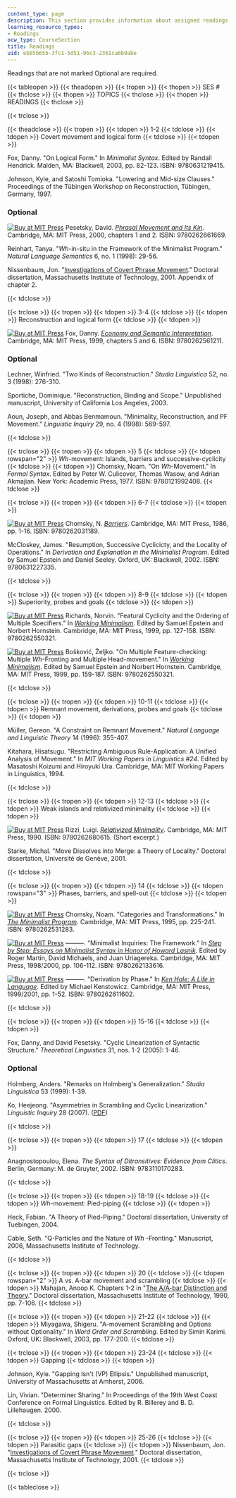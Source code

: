 ```yaml
---
content_type: page
description: This section provides information about assigned readings for the course.
learning_resource_types:
- Readings
ocw_type: CourseSection
title: Readings
uid: eb85b65b-3fc1-5d51-96c3-2361ca6b9abe
---
```


Readings that are not marked Optional are required.

{{< tableopen >}}
{{< theadopen >}}
{{< tropen >}}
{{< thopen >}}
SES #
{{< thclose >}}
{{< thopen >}}
TOPICS
{{< thclose >}}
{{< thopen >}}
READINGS
{{< thclose >}}

{{< trclose >}}

{{< theadclose >}}
{{< tropen >}}
{{< tdopen >}}
1-2
{{< tdclose >}}
{{< tdopen >}}
Covert movement and logical form
{{< tdclose >}}
{{< tdopen >}}


Fox, Danny. "On Logical Form." In _Minimalist Syntax_. Edited by Randall Hendrick. Malden, MA: Blackwell, 2003, pp. 82-123. ISBN: 9780631219415.

Johnson, Kyle, and Satoshi Tomioka. "Lowering and Mid-size Clauses." Proceedings of the Tübingen Workshop on Reconstruction, Tübingen, Germany, 1997.

### Optional

[![Buy at MIT Press](/images/mp_logo.gif)](https://mitpress.mit.edu/9780262661669) Pesetsky, David. [_Phrasal Movement and Its Kin_](https://mitpress.mit.edu/9780262661669). Cambridge, MA: MIT Press, 2000, chapters 1 and 2. ISBN: 9780262661669.

Reinhart, Tanya. "_Wh_\-in-situ in the Framework of the Minimalist Program." _Natural Language Semantics_ 6, no. 1 (1998): 29-56.

Nissenbaum, Jon. "[Investigations of Covert Phrase Movement](http://web.mit.edu/mitwpl/)." Doctoral dissertation, Massachusetts Institute of Technology, 2001. Appendix of chapter 2.


{{< tdclose >}}

{{< trclose >}}
{{< tropen >}}
{{< tdopen >}}
3-4
{{< tdclose >}}
{{< tdopen >}}
Reconstruction and logical form
{{< tdclose >}}
{{< tdopen >}}


[![Buy at MIT Press](/images/mp_logo.gif)](https://mitpress.mit.edu/9780262561211) Fox, Danny. [_Economy and Semantic Interpretation_](https://mitpress.mit.edu/9780262561211). Cambridge, MA: MIT Press, 1999, chapters 5 and 6. ISBN: 9780262561211.

### Optional

Lechner, Winfried. "Two Kinds of Reconstruction." _Studia Linguistica_ 52, no. 3 (1998): 276-310.

Sportiche, Dominique. "Reconstruction, Binding and Scope." Unpublished manuscript, University of California Los Angeles, 2003.

Aoun, Joseph, and Abbas Benmamoun. "Minimality, Reconstruction, and PF Movement." _Linguistic Inquiry_ 29, no. 4 (1998): 569-597.


{{< tdclose >}}

{{< trclose >}}
{{< tropen >}}
{{< tdopen >}}
5
{{< tdclose >}}
{{< tdopen rowspan="2" >}}
_Wh_\-movement: Islands, barriers and successive-cyclicity
{{< tdclose >}}
{{< tdopen >}}
Chomsky, Noam. "On _Wh_\-Movement." In _Formal Syntax_. Edited by Peter W. Culicover, Thomas Wasow, and Adrian Akmajian. New York: Academic Press, 1977. ISBN: 9780121992408.
{{< tdclose >}}

{{< trclose >}}
{{< tropen >}}
{{< tdopen >}}
6-7
{{< tdclose >}}
{{< tdopen >}}


[![Buy at MIT Press](/images/mp_logo.gif)](https://mitpress.mit.edu/9780262031189) Chomsky, N. [_Barriers_](https://mitpress.mit.edu/9780262031189). Cambridge, MA: MIT Press, 1986, pp. 1-16. ISBN: 9780262031189.

McCloskey, James. "Resumption, Successive Cyclicicty, and the Locality of Operations." In _Derivation and Explanation in the Minimalist Program_. Edited by Samuel Epstein and Daniel Seeley. Oxford, UK: Blackwell, 2002. ISBN: 9780631227335.


{{< tdclose >}}

{{< trclose >}}
{{< tropen >}}
{{< tdopen >}}
8-9
{{< tdclose >}}
{{< tdopen >}}
Superiority, probes and goals
{{< tdclose >}}
{{< tdopen >}}


[![Buy at MIT Press](/images/mp_logo.gif)](https://mitpress.mit.edu/9780262550321) Richards, Norvin. "Featural Cyclicity and the Ordering of Multiple Specifiers." In [_Working Minimalism_](https://mitpress.mit.edu/9780262550321). Edited by Samuel Epstein and Norbert Hornstein. Cambridge, MA: MIT Press, 1999, pp. 127-158. ISBN: 9780262550321.

[![Buy at MIT Press](/images/mp_logo.gif)](https://mitpress.mit.edu/9780262550321) Bošković, Željko. "On Multiple Feature-checking: Multiple _Wh_\-Fronting and Multiple Head-movement." In [_Working Minimalism_](https://mitpress.mit.edu/9780262550321). Edited by Samuel Epstein and Norbert Hornstein. Cambridge, MA: MIT Press, 1999, pp. 159-187. ISBN: 9780262550321.


{{< tdclose >}}

{{< trclose >}}
{{< tropen >}}
{{< tdopen >}}
10-11
{{< tdclose >}}
{{< tdopen >}}
Remnant movement, derivations, probes and goals
{{< tdclose >}}
{{< tdopen >}}


Müller, Gereon. "A Constraint on Remnant Movement." _Natural Language and Linguistic Theory_ 14 (1996): 355-407.

Kitahara, Hisatsugu. "Restricting Ambiguous Rule-Application: A Unified Analysis of Movement." In _MIT Working Papers in Linguistics #24_. Edited by Masatoshi Koizumi and Hiroyuki Ura. Cambridge, MA: MIT Working Papers in Linguistics, 1994.


{{< tdclose >}}

{{< trclose >}}
{{< tropen >}}
{{< tdopen >}}
12-13
{{< tdclose >}}
{{< tdopen >}}
Weak islands and relativized minimality
{{< tdclose >}}
{{< tdopen >}}


[![Buy at MIT Press](/images/mp_logo.gif)](https://mitpress.mit.edu/9780262680615) Rizzi, Luigi. [_Relativized Minimality_](https://mitpress.mit.edu/9780262680615). Cambridge, MA: MIT Press, 1990. ISBN: 9780262680615. (Short excerpt.)

Starke, Michal. "Move Dissolves into Merge: a Theory of Locality." Doctoral dissertation, Université de Genève, 2001.


{{< tdclose >}}

{{< trclose >}}
{{< tropen >}}
{{< tdopen >}}
14
{{< tdclose >}}
{{< tdopen rowspan="3" >}}
Phases, barriers, and spell-out
{{< tdclose >}}
{{< tdopen >}}


[![Buy at MIT Press](/images/mp_logo.gif)](https://mitpress.mit.edu/9780262531283) Chomsky, Noam. "Categories and Transformations." In [_The Minimalist Program_](https://mitpress.mit.edu/9780262531283). Cambridge, MA: MIT Press, 1995, pp. 225-241. ISBN: 9780262531283.

[![Buy at MIT Press](/images/mp_logo.gif)](https://mitpress.mit.edu/9780262133616) ———. "Minimalist Inquiries: The Framework." In [_Step by Step: Essays on Minimalist Syntax in Honor of Howard Lasnik_](https://mitpress.mit.edu/9780262133616). Edited by Roger Martin, David Michaels, and Juan Uriagereka. Cambridge, MA: MIT Press, 1998/2000, pp. 106-112. ISBN: 9780262133616.

[![Buy at MIT Press](/images/mp_logo.gif)](https://mitpress.mit.edu/9780262611602) ———. "Derivation by Phase." In [_Ken Hale: A Life in Language_](https://mitpress.mit.edu/9780262611602). Edited by Michael Kenstowicz. Cambridge, MA: MIT Press, 1999/2001, pp. 1-52. ISBN: 9780262611602.


{{< tdclose >}}

{{< trclose >}}
{{< tropen >}}
{{< tdopen >}}
15-16
{{< tdclose >}}
{{< tdopen >}}


Fox, Danny, and David Pesetsky. "Cyclic Linearization of Syntactic Structure." _Theoretical Linguistics_ 31, nos. 1-2 (2005): 1-46.

### Optional

Holmberg, Anders. "Remarks on Holmberg's Generalization." _Studia Linguistica_ 53 (1999): 1-39.

Ko, Heejeong. "Asymmetries in Scrambling and Cyclic Linearization." _Linguistic Inquiry_ 28 (2007). ([PDF](http://muse.jhu.edu/journals/linguistic_inquiry/v038/38.1ko.pdf))


{{< tdclose >}}

{{< trclose >}}
{{< tropen >}}
{{< tdopen >}}
17
{{< tdclose >}}
{{< tdopen >}}


Anagnostopoulou, Elena. _The Syntax of Ditransitives: Evidence from Clitics_. Berlin, Germany: M. de Gruyter, 2002. ISBN: 9783110170283.


{{< tdclose >}}

{{< trclose >}}
{{< tropen >}}
{{< tdopen >}}
18-19
{{< tdclose >}}
{{< tdopen >}}
_Wh_\-movement: Pied-piping
{{< tdclose >}}
{{< tdopen >}}


Heck, Fabian. "A Theory of Pied-Piping." Doctoral dissertation, University of Tuebingen, 2004.

Cable, Seth. "Q-Particles and the Nature of _Wh_ -Fronting." Manuscript, 2006, Massachusetts Institute of Technology.


{{< tdclose >}}

{{< trclose >}}
{{< tropen >}}
{{< tdopen >}}
20
{{< tdclose >}}
{{< tdopen rowspan="2" >}}
A vs. A-bar movement and scrambling
{{< tdclose >}}
{{< tdopen >}}
Mahajan, Anoop K. Chapters 1-2 in "[The A/A-bar Distinction and Theory](http://web.mit.edu/mitwpl/)." Doctoral dissertation, Massachusetts Institute of Technology, 1990, pp. 7-106.
{{< tdclose >}}

{{< trclose >}}
{{< tropen >}}
{{< tdopen >}}
21-22
{{< tdclose >}}
{{< tdopen >}}
Miyagawa, Shigeru. "A-movement Scrambling and Options without Optionality." In _Word Order and Scrambling_. Edited by Simin Karimi. Oxford, UK: Blackwell, 2003, pp. 177-200.
{{< tdclose >}}

{{< trclose >}}
{{< tropen >}}
{{< tdopen >}}
23-24
{{< tdclose >}}
{{< tdopen >}}
Gapping
{{< tdclose >}}
{{< tdopen >}}


Johnson, Kyle. "Gapping Isn't (VP) Ellipsis." Unpublished manuscript, University of Massachusetts at Amherst, 2006.

Lin, Vivian. "Determiner Sharing." In Proceedings of the 19th West Coast Conference on Formal Linguistics. Edited by R. Billerey and B. D. Lillehaugen. 2000.


{{< tdclose >}}

{{< trclose >}}
{{< tropen >}}
{{< tdopen >}}
25-26
{{< tdclose >}}
{{< tdopen >}}
Parasitic gaps
{{< tdclose >}}
{{< tdopen >}}
Nissenbaum, Jon. "[Investigations of Covert Phrase Movement](http://web.mit.edu/mitwpl/)." Doctoral dissertation, Massachusetts Institute of Technology, 2001.
{{< tdclose >}}

{{< trclose >}}

{{< tableclose >}}